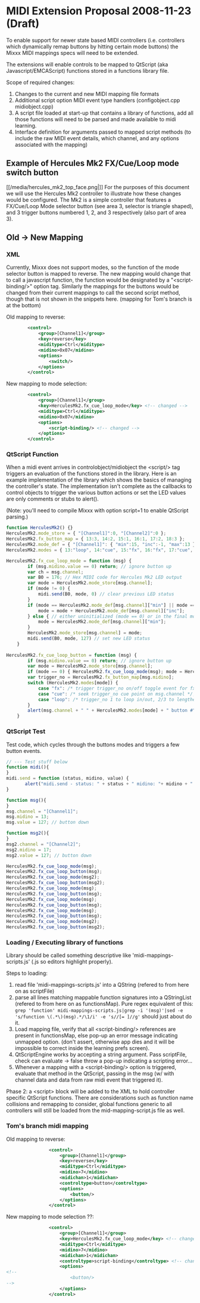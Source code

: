 # MIDI Extension Proposal 2008-11-23 (Draft)

To enable support for newer state based MIDI controllers (i.e.
controllers which dynamically remap buttons by hitting certain mode
buttons) the Mixxx MIDI mappings specs will need to be extended.

The extensions will enable controls to be mapped to QtScript (aka
Javascript/EMCAScript) functions stored in a functions library file.

Scope of required changes:

1.  Changes to the current and new MIDI mapping file formats
2.  Additional script option MIDI event type handlers (configobject.cpp
    midiobject.cpp)
3.  A script file loaded at start-up that contains a library of
    functions, add all those functions will need to be parsed and made
    available to midi learning.
4.  Interface definition for arguments passed to mapped script methods
    (to include the raw MIDI event details, which channel, and any
    options associated with the mapping)

## Example of Hercules Mk2 FX/Cue/Loop mode switch button

[[/media/hercules_mk2_top_face.png|]] For the purposes of this document we
will use the Hercules Mk2 controller to illustrate how these changes
would be configured. The Mk2 is a simple controller that features a
FX/Cue/Loop Mode selector button (see area 3, selector is triangle
shaped), and 3 trigger buttons numbered 1, 2, and 3 respectively (also
part of area 3).

## Old -\> New Mapping

### XML

Currently, Mixxx does not support modes, so the function of the mode
selector button is mapped to reverse. The new mapping would change that
to call a javascript function, the function would be designated by a
"\<script-binding/\>" option tag. Similarly the mappings for the buttons
would be changed from their current mappings to call the second script
method, though that is not shown in the snippets here. (mapping for
Tom's branch is at the bottom)

Old mapping to reverse:

``` xml
        <control>
            <group>[Channel1]</group>
            <key>reverse</key>
            <miditype>Ctrl</miditype>
            <midino>0x07</midino>
            <options>
                <switch/>
            </options>
        </control>
```

New mapping to mode selection:

``` xml
        <control>
            <group>[Channel1]</group>
            <key>HerculesMk2.fx_cue_loop_mode</key> <!-- changed -->
            <miditype>Ctrl</miditype>
            <midino>0x07</midino>
            <options>
                <script-binding/> <!-- changed -->
            </options>
        </control>

```

### QtScript Function

When a midi event arrives in controlobject/midiobject the \<script/\>
tag triggers an evaluation of the functions stored in the library. Here
is an example implementation of the library which shows the basics of
managing the controller's state. The implementation isn't complete as
the callbacks to control objects to trigger the various button actions
or set the LED values are only comments or stubs to alert().

(Note: you'll need to compile Mixxx with option script=1 to enable
QtScript parsing.)

``` javascript
function HerculesMk2() {}
HerculesMk2.mode_store = { "[Channel1]":0, "[Channel2]":0 };
HerculesMk2.fx_button_map = { 13:3, 14:2, 15:1, 16:1, 17:2, 18:3 };
HerculesMk2.mode_def = { "[Channel1]": { "min":15, "inc":-1, "max":13 } , "[Channel2]": { "min":16, "inc":1, "max":18 } };
HerculesMk2.modes = { 13:"loop", 14:"cue", 15:"fx", 16:"fx", 17:"cue", 18:"loop" };

HerculesMk2.fx_cue_loop_mode = function (msg) {
        if (msg.midino.value == 0) return; // ignore button up
        var ch = msg.channel;
        var B0 = 176; // Hex MIDI code for Hercules Mk2 LED output
        var mode = HerculesMk2.mode_store[msg.channel];
        if (mode != 0) {
            midi.send(B0, mode, 0) // clear previous LED status
        }
        if (mode == HerculesMk2.mode_def[msg.channel]["min"] || mode == HerculesMk2.mode_def[msg.channel]["min"] + HerculesMk2.mode_def[msg.channel]["inc"]) { // In one of the first two modes
            mode = mode + HerculesMk2.mode_def[msg.channel]["inc"];
        } else { // either uninitialized (mode == 0) or in the final mode and need to roll back to first mode.
            mode = HerculesMk2.mode_def[msg.channel]["min"];
        }
        HerculesMk2.mode_store[msg.channel] = mode;
        midi.send(B0, mode, 127) // set new LED status
    }
    
HerculesMk2.fx_cue_loop_button = function (msg) {
        if (msg.midino.value == 0) return; // ignore button up
        var mode = HerculesMk2.mode_store[msg.channel];
        if (mode == 0) { HerculesMk2.fx_cue_loop_mode(msg); mode = HerculesMk2.mode_store[msg.channel]; }
        var trigger_no = HerculesMk2.fx_button_map[msg.midino];
        switch (HerculesMk2.modes[mode]) {
            case "fx": /* trigger trigger_no on/off toggle event for fx on msg.channel */ ; break;
            case "cue": /* seek trigger_no cue point on msg.channel */; break;
            case "loop": /* trigger_no 1 to loop in/out, 2/3 to lengthen/shorten loop */ ; break;
        }
        alert(msg.channel + " " + HerculesMk2.modes[mode] + " button #" + trigger_no + " hit.");
    }
```

### QtScript Test

Test code, which cycles through the buttons modes and triggers a few
button events.

``` javascript
// --- Test stuff below
function midi(){
}
midi.send = function (status, midino, value) {
       alert("midi.send - status: " + status + " midino: "+ midino + " value: " + value);
}

function msg(){
}
msg.channel = "[Channel1]";
msg.midino = 13;
msg.value = 127; // button down

function msg2(){
}
msg2.channel = "[Channel2]";
msg2.midino = 17;
msg2.value = 127; // button down

HerculesMk2.fx_cue_loop_mode(msg);
HerculesMk2.fx_cue_loop_button(msg);
HerculesMk2.fx_cue_loop_mode(msg2);
HerculesMk2.fx_cue_loop_button(msg2);
HerculesMk2.fx_cue_loop_mode(msg);
HerculesMk2.fx_cue_loop_button(msg);
HerculesMk2.fx_cue_loop_mode(msg);
HerculesMk2.fx_cue_loop_button(msg);
HerculesMk2.fx_cue_loop_mode(msg);
HerculesMk2.fx_cue_loop_button(msg);
HerculesMk2.fx_cue_loop_mode(msg2);
HerculesMk2.fx_cue_loop_button(msg2);
```

### Loading / Executing library of functions

Library should be called something descriptive like
'midi-mappings-scripts.js' (.js so editors highlight properly).

Steps to loading:

1.  read file 'midi-mappings-scripts.js' into a QString (refered to from
    here on as scriptFile)
2.  parse all lines matching mappable function signatures into a
    QStringList (refered to from here on as functionsMap). Pure regex
    equivalent of this: `grep 'function' midi-mappings-scripts.js|grep
    -i '(msg)'|sed -e 's/function \(.*\)(msg).*/\1/i' -e 's//[= ]//g'`
    should just about do it.
3.  Load mapping file, verify that all \<script-binding/\> references
    are present in functionsMap, else pop-up an error message indicating
    unmapped option. (don't assert, otherwise app dies and it will be
    impossible to correct inside the learning prefs screen).
4.  QtScriptEngine works by accepting a string argument. Pass
    scriptFile, check can evaluate -\> false throw a pop-up indicating a
    scripting error... 
5.  Whenever a mapping with a \<script-binding/\> option is triggered,
    evaluate that method in the QtScript, passing in the msg (w/ with
    channel data and data from raw midi event that triggered it).

Phase 2: a \<script\> block will be added to the XML to hold controller
specific QtScript functions. There are considerations such as function
name collisions and remapping to consider, global functions generic to
all controllers will still be loaded from the mid-mapping-script.js file
as well.

### Tom's branch midi mapping

Old mapping to reverse:

``` xml
                <control>
                    <group>[Channel1]</group>
                    <key>reverse</key>
                    <miditype>Ctrl</miditype>
                    <midino>7</midino>
                    <midichan>1</midichan>
                    <controltype>button</controltype>
                    <options>
                        <button/>
                    </options>
                </control>
```

New mapping to mode selection ??:

``` xml
                <control>
                    <group>[Channel1]</group>
                    <key>HerculesMk2.fx_cue_loop_mode</key> <!-- changed -->
                    <miditype>Ctrl</miditype>
                    <midino>7</midino>
                    <midichan>1</midichan>
                    <controltype>script-binding</controltype> <!-- changed -->
                    <options>
<!--
                        <button/>
-->
                    </options>
                </control>
```
